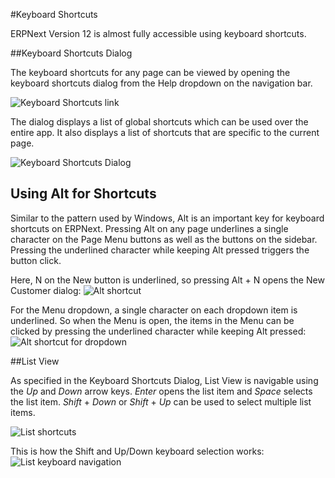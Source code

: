 <!-- add-breadcrumbs -->
#Keyboard Shortcuts

ERPNext Version 12 is almost fully accessible using keyboard shortcuts.

##Keyboard Shortcuts Dialog

The keyboard shortcuts for any page can be viewed by opening the keyboard shortcuts dialog from the Help dropdown on the navigation bar.

<img alt="Keyboard Shortcuts link" class="screenshot" src="{{docs_base_url}}/assets/img/collaboration-tools/keyboard-shortcuts-link.png">

The dialog displays a list of global shortcuts which can be used over the entire app. It also displays a list of shortcuts that are specific to the current page.

<img alt="Keyboard Shortcuts Dialog"  class="screenshot" src="{{docs_base_url}}/assets/img/collaboration-tools/keyboard-shortcuts-dialog.png">


## Using Alt for Shortcuts

Similar to the pattern used by Windows, Alt is an important key for keyboard shortcuts on ERPNext. Pressing Alt on any page underlines a single character on the Page Menu buttons as well as the buttons on the sidebar. Pressing the underlined character while keeping Alt pressed triggers the button click.

Here, N on the New button is underlined, so pressing Alt + N opens the New Customer dialog:
<img alt="Alt shortcut" class="screenshot" src="{{docs_base_url}}/assets/img/collaboration-tools/keyboard-shortcuts-alt.gif">

For the Menu dropdown, a single character on each dropdown item is underlined. So when the Menu is open, the items in the Menu can be clicked by pressing the underlined character while keeping Alt pressed:
<img alt="Alt shortcut for dropdown" class="screenshot" src="{{docs_base_url}}/assets/img/collaboration-tools/keyboard-shortcuts-alt-dropdown.gif">


##List View

As specified in the Keyboard Shortcuts Dialog, List View is navigable using the *Up* and *Down* arrow keys. *Enter* opens the list item and *Space* selects the list item. *Shift* + *Down* or *Shift* + *Up* can be used to select multiple list items.

<img alt="List shortcuts"  class="screenshot" src="{{docs_base_url}}/assets/img/collaboration-tools/keyboard-shortcuts-dialog-list.png">

This is how the Shift and Up/Down keyboard selection works:
<img alt="List keyboard navigation"  class="screenshot" src="{{docs_base_url}}/assets/img/collaboration-tools/keyboard-shortcuts-list-view.gif">



<!-- markdown -->
